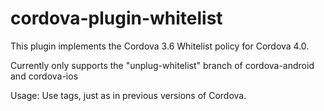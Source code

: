 cordova-plugin-whitelist
========================

This plugin implements the Cordova 3.6 Whitelist policy for Cordova 4.0.

Currently only supports the "unplug-whitelist" branch of cordova-android and cordova-ios

Usage:
  Use <access> tags, just as in previous versions of Cordova.
